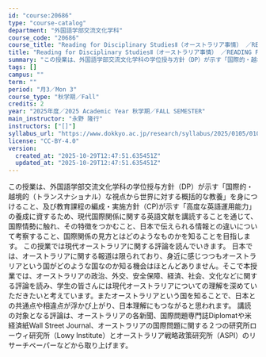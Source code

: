 ```yaml
---
id: "course:20686"
type: "course-catalog"
department: "外国語学部交流文化学科"
course_code: "20686"
course_title: "Reading for Disciplinary StudiesⅡ（オーストラリア事情） ／READING FOR DISCIPLINARY STUDIES II"
title: "Reading for Disciplinary StudiesⅡ（オーストラリア事情） ／READING FOR DISCIPLINARY STUDIES II"
summary: "この授業は、外国語学部交流文化学科の学位授与方針（DP）が示す「国際的・越境的（トランスナショナル）な視点から世界に対する概括的な教養」を身につけること、及び教育課程の編成・実施方針（CP)が示す「高度な英語運用能力」の養成に資するため、現…"
tags: []
campus: ""
term: ""
period: "月3／Mon 3"
course_type: "秋学期／Fall"
credits: 2
year: "2025年度／2025 Academic Year 秋学期／FALL SEMESTER"
main_instructor: "永野 隆行"
instructors: ["[]"]
syllabus_url: "https://www.dokkyo.ac.jp/research/syllabus/2025/0105/0105_20686_ja_JP.html"
license: "CC-BY-4.0"
version:
  created_at: "2025-10-29T12:47:51.635451Z"
  updated_at: "2025-10-29T12:47:51.635451Z"
---
```

この授業は、外国語学部交流文化学科の学位授与方針（DP）が示す「国際的・越境的（トランスナショナル）な視点から世界に対する概括的な教養」を身につけること、及び教育課程の編成・実施方針（CP)が示す「高度な英語運用能力」の養成に資するため、現代国際関係に関する英語文献を講読することを通じて、国際情勢に触れ、その特徴をつかむこと、日本で伝えられる情報との違いについて考察すること、国際関係の見方とはどのようなものかを知ることを目指します。 この授業では現代オーストラリアに関する評論を読んでいきます。 日本では、オーストラリアに関する報道は限られており、身近に感じつつもオーストラリアという国がどのような国なのか知る機会はほとんどありません。そこで本授業では、オーストラリアの政治、外交、安全保障、経済、社会、文化などに関する評論を読み、学生の皆さんには現代オーストラリアについての理解を深めていただきたいと考えています。またオーストラリアという国を知ることで、日本との共通点や相違点が浮かび上がり、日本理解にもつながると思われます。 講読の対象となる評論は、オーストラリアの各新聞、国際問題専門誌Diplomatや米経済紙Wall Street Journal、オーストラリアの国際問題に関する２つの研究所ローウィ研究所（Lowy Institute）とオーストラリア戦略政策研究所（ASPI）のリサーチペーパーなどから取り上げます。
